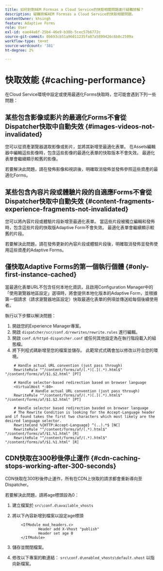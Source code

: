 ```yaml
---
title: 如何針對AEM Formsas a Cloud Service的快取相關問題進行疑難排解？
description: 疑難排解AEM Formsas a Cloud Service的快取相關問題。
contentOwner: khsingh
feature: Adaptive Forms
role: User
exl-id: eae44a6f-25b4-46e9-b38b-5cec57b6772c
source-git-commit: 0b693cb51a96011235fa87a5899426c6b0c2509a
workflow-type: tm+mt
source-wordcount: '381'
ht-degree: 2%

---
```


# 快取效能 {#caching-performance}

在Cloud Service環境中設定或使用最適化Forms快取時，您可能會遇到下列一些問題：

## 某些包含影像或影片的最適化Forms不會從Dispatcher快取中自動失效 {#images-videos-not-invalidated}

您可以從資產瀏覽器選取影像或影片，並將其新增至最適化表單。 在Assets編輯器中編輯這些影像時，包含這些影像的最適化表單的快取版本不會失效。 最適化表單會繼續顯示較舊的影像。

若要解決此問題，請在發佈影像和視訊後，明確取消發佈並發佈參照這些資產的最適化Forms。

## 某些包含內容片段或體驗片段的自適應Forms不會從Dispatcher快取中自動失效 {#content-fragments-experience-fragments-not-invalidated}

您可以將內容片段或體驗片段新增至最適化表單。 當這些片段被獨立編輯和發佈時，包含這些片段的快取版Adaptive Form不會失效。 最適化表單會繼續顯示較舊的片段。

若要解決此問題，請在發佈更新的內容片段或體驗片段後，明確取消發佈並發佈使用這些資產的Adaptive Forms。

## 僅快取Adaptive Forms的第一個執行個體 {#only-first-instance-cached}

當最適化表單URL不包含任何本地化資訊，且啟用Configuration Manager中的「使用瀏覽器地區設定」選項時，將會提供本地化版本的Adaptive Form，並根據第一個請求（請求瀏覽器地區設定）快取最適化表單的例項並傳送給每個後續使用者。

執行以下步驟以解決問題：

1. 開啟您的Experience Manager專案。
1. 開啟 `dispatcher/scr/conf.d/rewrites/rewrite.rules` 進行編輯。
1. 開啟 `conf.d/httpd-dispatcher.conf` 或任何其他設定為在執行階段載入的組態檔。
1. 將下列程式碼新增至您的檔案並儲存。 此範常式式碼會加以修改以符合您的環境。

```shellscript
    # Handle actual URL convention (just pass through)
    RewriteRule "^/content/forms/af/(.*)[.](.*).html$" "/content/forms/af/$1.$2.html" [PT]
    
    # Handle selector-based redirection based on browser language
    <VirtualHost *:80>
            # Handle actual URL convention (just pass through)
    RewriteRule "^/content/forms/af/(.*)[.](.*).html$" "/content/forms/af/$1.$2.html" [PT]

    # Handle selector based redirection basded on browser language
    # The Rewrite Condition is looking for the Accept-Language header and if found takes the first two characters which most likely are the desired language selector.
    RewriteCond %{HTTP:Accept-Language} ^(..).*$ [NC]
    RewriteRule "^/content/forms/af/(.*).html$" "/content/forms/af/$1.%1.html" [R]
    RewriteRule "^/content/forms/af/(.*).html$" "/content/forms/af/$1.%1.html" [R]
```

## CDN快取在300秒後停止運作 {#cdn-caching-stops-working-after-300-seconds}

CDN快取在300秒後停止運作，所有在CDN上快取的請求都會重新導向至Dispatcher。

若要解決此問題，請將age標頭設為0：

1. 建立檔案於 `src\conf.d\available_vhosts`

1. 將以下內容新增到檔案以設定age標頭

   ```shellscript
       <IfModule mod_headers.c>
               Header add X-Vhost "publish"
               Header set age 0
       </IfModule>
   ```

1. 儲存並關閉檔案。
1. 修改以下專案的軟連結： `src\conf.d\enabled_vhosts\default.vhost` 以指向新檔案。

